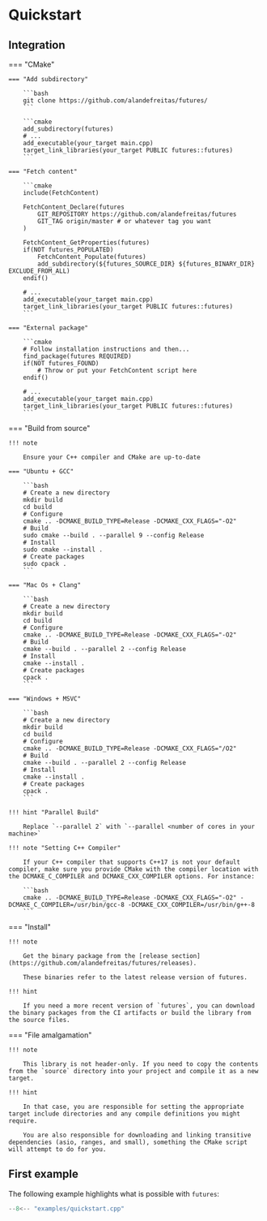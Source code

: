 # Quickstart

## Integration

=== "CMake"

    === "Add subdirectory"

        ```bash
        git clone https://github.com/alandefreitas/futures/
        ```

        ```cmake
        add_subdirectory(futures)
        # ...
        add_executable(your_target main.cpp)
        target_link_libraries(your_target PUBLIC futures::futures)
        ```

    === "Fetch content"

        ```cmake
        include(FetchContent)
        
        FetchContent_Declare(futures
            GIT_REPOSITORY https://github.com/alandefreitas/futures
            GIT_TAG origin/master # or whatever tag you want
        )

        FetchContent_GetProperties(futures)
        if(NOT futures_POPULATED)
            FetchContent_Populate(futures)
            add_subdirectory(${futures_SOURCE_DIR} ${futures_BINARY_DIR} EXCLUDE_FROM_ALL)
        endif()

        # ...
        add_executable(your_target main.cpp)
        target_link_libraries(your_target PUBLIC futures::futures)
        ```

    === "External package"

        ```cmake
        # Follow installation instructions and then... 
        find_package(futures REQUIRED)
        if(NOT futures_FOUND)
            # Throw or put your FetchContent script here
        endif()

        # ...
        add_executable(your_target main.cpp)
        target_link_libraries(your_target PUBLIC futures::futures)
        ```

=== "Build from source"

    !!! note

        Ensure your C++ compiler and CMake are up-to-date

    === "Ubuntu + GCC"

        ```bash
        # Create a new directory
        mkdir build
        cd build
        # Configure
        cmake .. -DCMAKE_BUILD_TYPE=Release -DCMAKE_CXX_FLAGS="-O2"
        # Build
        sudo cmake --build . --parallel 9 --config Release
        # Install 
        sudo cmake --install .
        # Create packages
        sudo cpack .
        ```

    === "Mac Os + Clang"
    
        ```bash
        # Create a new directory
        mkdir build
        cd build
        # Configure
        cmake .. -DCMAKE_BUILD_TYPE=Release -DCMAKE_CXX_FLAGS="-O2"
        # Build
        cmake --build . --parallel 2 --config Release
        # Install 
        cmake --install .
        # Create packages
        cpack .
        ```
    
    === "Windows + MSVC"
    
        ```bash
        # Create a new directory
        mkdir build
        cd build
        # Configure
        cmake .. -DCMAKE_BUILD_TYPE=Release -DCMAKE_CXX_FLAGS="/O2"
        # Build
        cmake --build . --parallel 2 --config Release
        # Install 
        cmake --install .
        # Create packages
        cpack .
        ```
    
    !!! hint "Parallel Build"
        
        Replace `--parallel 2` with `--parallel <number of cores in your machine>`

    !!! note "Setting C++ Compiler"

        If your C++ compiler that supports C++17 is not your default compiler, make sure you provide CMake with the compiler location with the DCMAKE_C_COMPILER and DCMAKE_CXX_COMPILER options. For instance:
    
        ```bash
        cmake .. -DCMAKE_BUILD_TYPE=Release -DCMAKE_CXX_FLAGS="-O2" -DCMAKE_C_COMPILER=/usr/bin/gcc-8 -DCMAKE_CXX_COMPILER=/usr/bin/g++-8
        ```

=== "Install"

    !!! note

        Get the binary package from the [release section](https://github.com/alandefreitas/futures/releases). 

        These binaries refer to the latest release version of futures.

    !!! hint
        
        If you need a more recent version of `futures`, you can download the binary packages from the CI artifacts or build the library from the source files.

=== "File amalgamation"

    !!! note

        This library is not header-only. If you need to copy the contents from the `source` directory into your project and compile it as a new target.

    !!! hint

        In that case, you are responsible for setting the appropriate target include directories and any compile definitions you might require. 
        
        You are also responsible for downloading and linking transitive dependencies (asio, ranges, and small), something the CMake script will attempt to do for you.


## First example

The following example highlights what is possible with `futures`:

```cpp
--8<-- "examples/quickstart.cpp"
```
